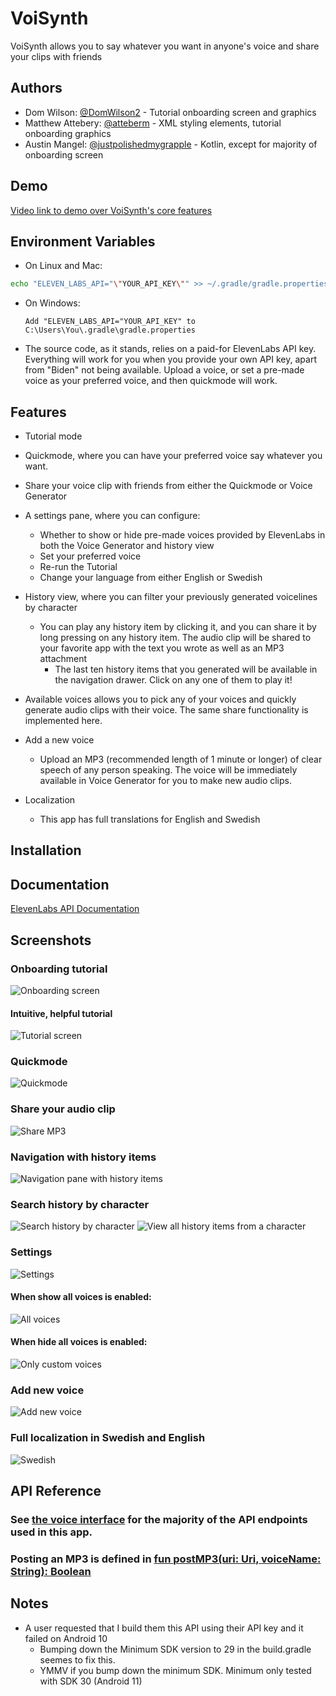 
# VoiSynth

VoiSynth allows you to say whatever you want in anyone's voice and share your clips with friends


## Authors

- Dom Wilson: [@DomWilson2](https://github.com/DomWilson2) - Tutorial onboarding screen and graphics
- Matthew Attebery: [@atteberm](https://github.com/atteberm) - XML styling elements, tutorial onboarding graphics
- Austin Mangel: [@justpolishedmygrapple](https://github.com/justpolishedmygrapple) - Kotlin, except for majority of onboarding screen 

## Demo

[Video link to demo over VoiSynth's core features](https://www.youtube.com/watch?v=I5Kk7PHrp50)


## Environment Variables

* On Linux and Mac: 
```bash
echo "ELEVEN_LABS_API="\"YOUR_API_KEY\"" >> ~/.gradle/gradle.properties
```

* On Windows:
    ```
    Add "ELEVEN_LABS_API="YOUR_API_KEY" to C:\Users\You\.gradle\gradle.properties
    ```
* The source code, as it stands, relies on a paid-for ElevenLabs API key. Everything will work for you when you provide your own API key, apart from "Biden" not being available. Upload a voice, or set a pre-made voice as your preferred voice, and then quickmode will work. 
## Features

- Tutorial mode
- Quickmode, where you can have your preferred voice say whatever you want.
- Share your voice clip with friends from either the Quickmode or Voice Generator
- A settings pane, where you can configure:

    * Whether to show or hide pre-made voices provided by ElevenLabs in both the Voice Generator and history view
    * Set your preferred voice
    * Re-run the Tutorial
    * Change your language from either English or Swedish

- History view, where you can filter your previously generated voicelines by character
    * You can play any history item by clicking it, and you can share it by long pressing on any history item. The audio clip will be shared to your favorite app with the text you wrote as well as an MP3 attachment
        * The last ten history items that you generated will be available in the navigation drawer. Click on any one of them to play it!

- Available voices allows you to pick any of your voices and quickly generate audio clips with their voice. The same share functionality is implemented here.

- Add a new voice
    * Upload an MP3 (recommended length of 1 minute or longer) of clear speech of any person speaking. The voice will be immediately available in Voice Generator for you to make new audio clips.

- Localization
    * This app has full translations for English and Swedish

## Installation


## Documentation

[ElevenLabs API Documentation](https://api.elevenlabs.io/docs)


## Screenshots

### Onboarding tutorial
![Onboarding screen](https://i.imgur.com/VR9Kc9O.png)
#### Intuitive, helpful tutorial
![Tutorial screen](https://i.imgur.com/svVa8XG.png)
### Quickmode 
![Quickmode](https://i.imgur.com/d7NbaWq.png)
### Share your audio clip
![Share MP3](https://i.imgur.com/hpm1INk.png)
### Navigation with history items
![Navigation pane with history items](https://i.imgur.com/j7uBKyL.png)
### Search history by character
![Search history by character](https://i.imgur.com/ugJUFOz.png)
![View all history items from a character](https://i.imgur.com/AmMaZQ5.png)
### Settings
![Settings](https://i.imgur.com/agaQ1Uz.png)
####  When show all voices is enabled:
 ![All voices](https://i.imgur.com/BJGgxuY.png)
 ####  When hide all voices is enabled:
 ![Only custom voices](https://i.imgur.com/UcdFa8M.png)
 
 ### Add new voice
![Add new voice](https://i.imgur.com/FcCQ2Du.png)
### Full localization in Swedish and English
![Swedish](https://i.imgur.com/xE6XZEt.png)


## API Reference

### See [the voice interface](https://github.com/osu-cs492-w23/final-project-ai-voice/blob/austin-splash/app/src/main/java/com/example/myapplication/ui/VoiceInterface.kt) for the majority of the API endpoints used in this app. 
### Posting an MP3 is defined in [fun postMP3(uri: Uri, voiceName: String): Boolean](https://github.com/osu-cs492-w23/final-project-ai-voice/blob/austin-splash/app/src/main/java/com/example/myapplication/fragments/AddVoiceFragment.kt)

## Notes

- A user requested that I build them this API using their API key and it failed on Android 10
  - Bumping down the Minimum SDK version to 29 in the build.gradle seemes to fix this.
  - YMMV if you bump down the minimum SDK. Minimum only tested with SDK 30 (Android 11)
